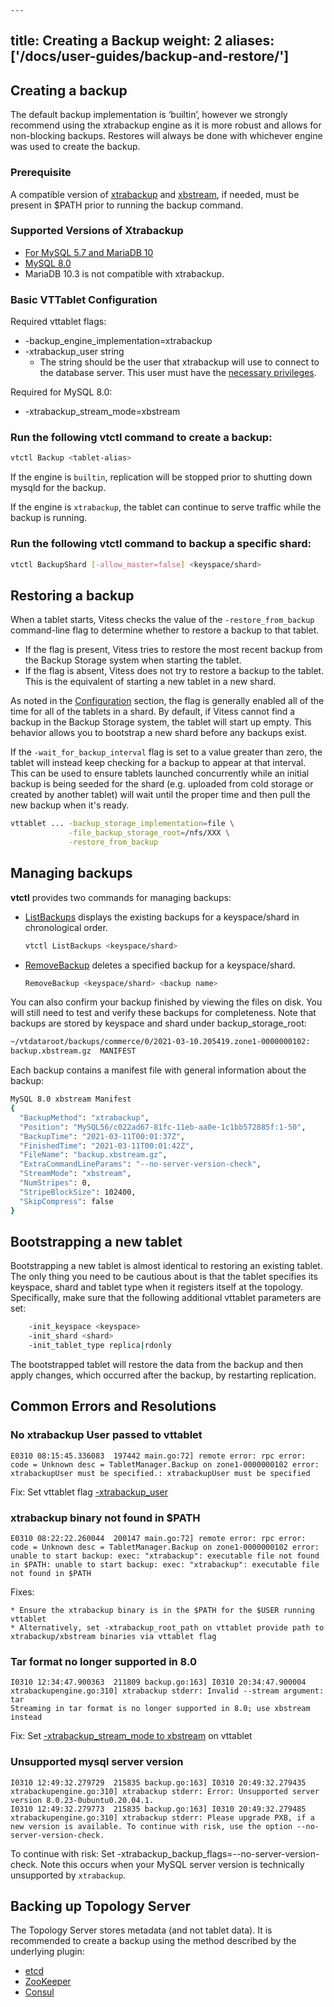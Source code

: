 	---
title: Creating a Backup
weight: 2
aliases: ['/docs/user-guides/backup-and-restore/']
---

## Creating a backup

The default backup implementation is ‘builtin’, however we strongly recommend using the xtrabackup engine as it is more robust and allows for non-blocking backups. Restores will always be done with whichever engine was used to create the backup.

### Prerequisite

A compatible version of [xtrabackup](https://www.percona.com/doc/percona-xtrabackup/LATEST/index.html) and [xbstream](https://www.percona.com/doc/percona-xtrabackup/LATEST/xtrabackup_bin/backup.streaming.html), if needed, must be present in $PATH prior to running the backup command.

### Supported Versions of Xtrabackup

* [For MySQL 5.7 and MariaDB 10](https://www.percona.com/doc/percona-xtrabackup/2.4/index.html#installation)
* [MySQL 8.0](https://www.percona.com/doc/percona-xtrabackup/8.0/index.html#installation)
* MariaDB 10.3 is not compatible with xtrabackup.

### Basic VTTablet Configuration

Required vttablet flags:

* -backup_engine_implementation=xtrabackup
* -xtrabackup_user string 
	* The string should be the user that xtrabackup will use to connect to the database server. This user must have the [necessary privileges](https://www.percona.com/doc/percona-xtrabackup/2.4/using_xtrabackup/privileges.html#permissions-and-privileges-needed).

Required for MySQL 8.0:

* -xtrabackup_stream_mode=xbstream

### Run the following vtctl command to create a backup:

``` sh
vtctl Backup <tablet-alias>
```

If the engine is `builtin`, replication will be stopped prior to shutting down mysqld for the backup.

If the engine is `xtrabackup`, the tablet can continue to serve traffic while the backup is running.

### Run the following vtctl command to backup a specific shard:

``` sh
vtctl BackupShard [-allow_master=false] <keyspace/shard>
```

## Restoring a backup

When a tablet starts, Vitess checks the value of the `-restore_from_backup` command-line flag to determine whether to restore a backup to that tablet.

* If the flag is present, Vitess tries to restore the most recent backup from the Backup Storage system when starting the tablet.
* If the flag is absent, Vitess does not try to restore a backup to the tablet. This is the equivalent of starting a new tablet in a new shard.

As noted in the [Configuration](#vttablet-configuration) section, the flag is generally enabled all of the time for all of the tablets in a shard. By default, if Vitess cannot find a backup in the Backup Storage system, the tablet will start up empty. This behavior allows you to bootstrap a new shard before any backups exist.

If the `-wait_for_backup_interval` flag is set to a value greater than zero, the tablet will instead keep checking for a backup to appear at that interval. This can be used to ensure tablets launched concurrently while an initial backup is being seeded for the shard (e.g. uploaded from cold storage or created by another tablet) will wait until the proper time and then pull the new backup when it's ready.

``` sh
vttablet ... -backup_storage_implementation=file \
             -file_backup_storage_root=/nfs/XXX \
             -restore_from_backup
```

## Managing backups

**vtctl** provides two commands for managing backups:

* [ListBackups](https://vitess.io/docs/reference/programs/vtctl/shards/#listbackups) displays the existing backups for a keyspace/shard in chronological order.

    ``` sh
    vtctl ListBackups <keyspace/shard>
    ```

* [RemoveBackup](https://vitess.io/docs/reference/programs/vtctl/shards/#removebackup) deletes a specified backup for a keyspace/shard.

    ``` sh
    RemoveBackup <keyspace/shard> <backup name>
    ```

You can also confirm your backup finished by viewing the files on disk. You will still need to test and verify these backups for completeness. Note that backups are stored by keyspace and shard under backup_storage_root:

```sh
~/vtdataroot/backups/commerce/0/2021-03-10.205419.zone1-0000000102:
backup.xbstream.gz  MANIFEST
```

Each backup contains a manifest file with general information about the backup:

```sh
MySQL 8.0 xbstream Manifest
{
  "BackupMethod": "xtrabackup",
  "Position": "MySQL56/c022ad67-81fc-11eb-aa0e-1c1bb572885f:1-50",
  "BackupTime": "2021-03-11T00:01:37Z",
  "FinishedTime": "2021-03-11T00:01:42Z",
  "FileName": "backup.xbstream.gz",
  "ExtraCommandLineParams": "--no-server-version-check",
  "StreamMode": "xbstream",
  "NumStripes": 0,
  "StripeBlockSize": 102400,
  "SkipCompress": false
}
```

## Bootstrapping a new tablet

Bootstrapping a new tablet is almost identical to restoring an existing tablet. The only thing you need to be cautious about is that the tablet specifies its keyspace, shard and tablet type when it registers itself at the topology. Specifically, make sure that the following additional vttablet parameters are set:

``` sh
    -init_keyspace <keyspace>
    -init_shard <shard>
    -init_tablet_type replica|rdonly
```

The bootstrapped tablet will restore the data from the backup and then apply changes, which occurred after the backup, by restarting replication.

## Common Errors and Resolutions

### No xtrabackup User passed to vttablet

```
E0310 08:15:45.336083  197442 main.go:72] remote error: rpc error: code = Unknown desc = TabletManager.Backup on zone1-0000000102 error: xtrabackupUser must be specified.: xtrabackupUser must be specified
```

Fix: Set vttablet flag [-xtrabackup_user](../#basic-vttablet-configuration)

### xtrabackup binary not found in $PATH

```
E0310 08:22:22.260044  200147 main.go:72] remote error: rpc error: code = Unknown desc = TabletManager.Backup on zone1-0000000102 error: unable to start backup: exec: "xtrabackup": executable file not found in $PATH: unable to start backup: exec: "xtrabackup": executable file not found in $PATH
```

Fixes:

	* Ensure the xtrabackup binary is in the $PATH for the $USER running vttablet
	* Alternatively, set -xtrabackup_root_path on vttablet provide path to xtrabackup/xbstream binaries via vttablet flag

### Tar format no longer supported in 8.0

```
I0310 12:34:47.900363  211809 backup.go:163] I0310 20:34:47.900004 xtrabackupengine.go:310] xtrabackup stderr: Invalid --stream argument: tar
Streaming in tar format is no longer supported in 8.0; use xbstream instead
```

Fix: Set [-xtrabackup_stream_mode to xbstream](../#basic-vttablet-configuration) on vttablet 

### Unsupported mysql server version

```
I0310 12:49:32.279729  215835 backup.go:163] I0310 20:49:32.279435 xtrabackupengine.go:310] xtrabackup stderr: Error: Unsupported server version 8.0.23-0ubuntu0.20.04.1.
I0310 12:49:32.279773  215835 backup.go:163] I0310 20:49:32.279485 xtrabackupengine.go:310] xtrabackup stderr: Please upgrade PXB, if a new version is available. To continue with risk, use the option --no-server-version-check.
```

To continue with risk: Set -xtrabackup_backup_flags=--no-server-version-check. Note this occurs when your MySQL server version is technically unsupported by `xtrabackup`.

## Backing up Topology Server

The Topology Server stores metadata (and not tablet data). It is recommended to create a backup using the method described by the underlying plugin:

* [etcd](https://etcd.io/docs/v3.4.0/op-guide/recovery/)
* [ZooKeeper](http://zookeeper.apache.org/doc/r3.6.0/zookeeperAdmin.html#sc_dataFileManagement)
* [Consul](https://www.consul.io/docs/commands/snapshot.html)
